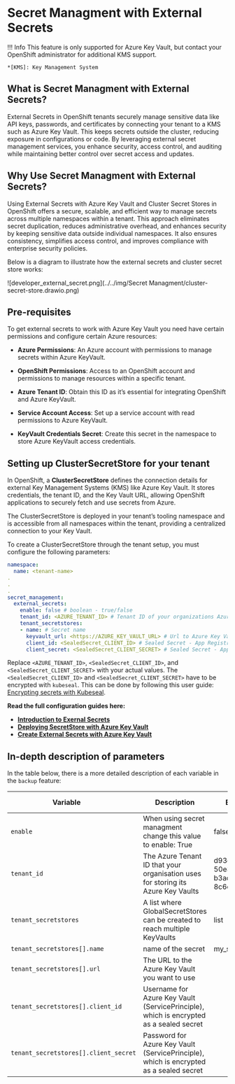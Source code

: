 # Secret Managment with External Secrets

!!! Info
    This feature is only supported for Azure Key Vault, but contact your OpenShift administrator for additional KMS support.

    *[KMS]: Key Management System


## What is Secret Managment with External Secrets?

External Secrets in OpenShift tenants securely manage sensitive data like API keys, passwords, and certificates by connecting your tenant to a KMS such as Azure Key Vault. This keeps secrets outside the cluster, reducing exposure in configurations or code. By leveraging external secret management services, you enhance security, access control, and auditing while maintaining better control over secret access and updates.

## Why Use Secret Managment with External Secrets?

Using External Secrets with Azure Key Vault and Cluster Secret Stores in OpenShift offers a secure, scalable, and efficient way to manage secrets across multiple namespaces within a tenant. This approach eliminates secret duplication, reduces administrative overhead, and enhances security by keeping sensitive data outside individual namespaces. It also ensures consistency, simplifies access control, and improves compliance with enterprise security policies.

Below is a diagram to illustrate how the external secrets and cluster secret store works:

![developer_external_secret.png](../../img/Secret Managment/cluster-secret-store.drawio.png)

## Pre-requisites
To get external secrets to work with Azure Key Vault you need have certain permissions and configure certain Azure resources:

* **Azure Permissions**: An Azure account with permissions to manage secrets within Azure KeyVault. 
   
* **OpenShift Permissions**: Access to an OpenShift account and permissions to manage resources within a specific tenant.

* **Azure Tenant ID**: Obtain this ID as it’s essential for integrating OpenShift and Azure KeyVault.

* **Service Account Access**: Set up a service account with read permissions to Azure KeyVault. 
   
* **KeyVault Credentials Secret**: Create this secret in the namespace to store Azure KeyVault access credentials. 


## Setting up ClusterSecretStore for your tenant
In OpenShift, a **ClusterSecretStore** defines the connection details for external Key Management Systems (KMS) like Azure Key Vault. It stores credentials, the tenant ID, and the Key Vault URL, allowing OpenShift applications to securely fetch and use secrets from Azure.

The ClusterSecretStore is deployed in your tenant’s tooling namespace and is accessible from all namespaces within the tenant, providing a centralized connection to your Key Vault.

To create a ClusterSecretStore through the tenant setup, you must configure the following parameters:

```yaml title="Setting up cluster secret store"
namespace:
  name: <tenant-name>
.
.
.
secret_management:
  external_secrets:
    enable: false # boolean - true/false
    tenant_id: <AZURE_TENANT_ID> # Tenant ID of your organizations Azure tenant
    tenant_secretstores: 
    - name: # Secret name
      keyvault_url: <https://AZURE_KEY_VAULT_URL> # Url to Azure Key Vault
      client_id: <SealedSecret_CLIENT_ID> # Sealed Secret - App Registration Credentials
      client_secret: <SealedSecret_CLIENT_SECRET> # Sealed Secret - App Registration Credentials
```

Replace `<AZURE_TENANT_ID>`, `<SealedSecret_CLIENT_ID>`, and `<SealedSecret_CLIENT_SECRET>` with your actual values. The `<SealedSecret_CLIENT_ID>` and `<SealedSecret_CLIENT_SECRET>` have to be encrypted with `kubeseal`. This can be done by following this user guide: [Encrypting secrets with Kubeseal](../encrypting-secret-with-kubeseal.md).


<!-- ## How to configure External Secrets

To configure your Azure and OpenShift environment for secret managment you need to follow these steps:

1. Azure configuration - Setup App Registration and Azure Key Vault and give the App Registartion the 'Key Vault Secret User' role
2. OpenShift Configuration - Add the App Registartion credentials and Azure Key Vault url to the OpenShift Tenant (or Team Overlay)

To configure secret managment for your OpenShift tenant using our Helm chart, include the following YAML configuration in your Helm values file:

``` yaml
...
secret_management:
  external_secrets:
    enable: false # boolean - treu/false
    tenant_id: <AZURE_TENANT_ID> # Tenant ID of your organizations Azure tenant
    tenant_secretstores: 
    - name: # Secret name
      keyvault_url: <https://AZURE_KEY_VAULT_URL> # Url to Azure Key Vault
      client_id: <CLIENT_ID> # Sealed Secret - Azure Key Vault (ServicePrinciple)
      client_secret: <CLIENT_SECRET> # Sealed Secret - Azure Key Vault (ServicePrinciple)
...
```

By setting these parameters, you can securely connect your OpenShift cluster to Azure Key Vault, managing secrets externally while providing the necessary credentials to access these secrets. This configuration ensures that sensitive information is handled securely and efficiently. -->


**Read the full configuration guides here:**

- [**Introduction to Exernal Secrets**](../../Secret%20Managment/Configure%20External%20Secrets/info-external-secrets.md)
- [**Deploying SecretStore with Azure Key Vault**](../../Secret%20Managment/Configure%20External%20Secrets/configuration-secretstore.md)
- [**Create External Secrets with Azure Key Vault**](../../Secret%20Managment/Configure%20External%20Secrets/creating-external-secrets.md)


## In-depth description of parameters

In the table below, there is a more detailed description of each variable in the `backup` feature:


| <div style="width:255px">**Variable**</div>                         | **Description**                                  | **Example**                | **Type**  | **Default Value**  |
|--------------------------------------|--------------------------------------------------|----------------------------|-----------|--------|
| `enable`                    | When using secret managment change this value to enable: True                     | false     | Boolean  | false   |
| `tenant_id`                    | The Azure Tenant ID that your organisation uses for storing its Azure Key Vaults  |d93d3d23-50e3-46db-b3ad-8c6c281b431e      | String    | "" |
| `tenant_secretstores`  | A list where GlobalSecretStores can be created to reach multiple KeyVaults | list    | "" |
| `tenant_secretstores[].name`  | name of the secret | my_secret | string    | "" |
| `tenant_secretstores[].url`  | The URL to the Azure Key Vault you want to use | | string    | "" |
| `tenant_secretstores[].client_id`      | Username for Azure Key Vault (ServicePrinciple), which is encrypted as a sealed secret | | Kubeseal encrypted String    | "" |
| `tenant_secretstores[].client_secret`  | Password for Azure Key Vault (ServicePrinciple), which is encrypted as a sealed secret | | Kubeseal encrypted String    | "" |